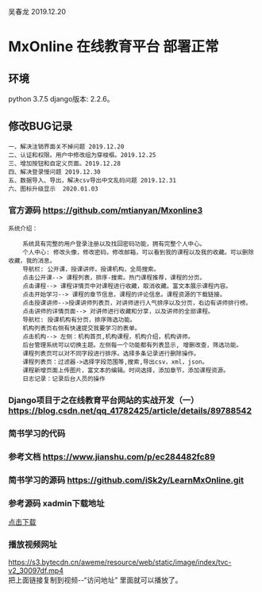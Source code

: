  吴春龙  2019.12.20
# MxOnline  在线教育平台  部署正常  
## 环境
python 3.7.5
django版本: 2.2.6。


## 修改BUG记录
```
一、解决注销界面关不掉问题 2019.12.20
二、认证和权限。用户中修改组为穿梭框。2019.12.25
三、增加按钮和自定义页面。2019.12.28
四、解决登录慢问题 2019.12.30
五、数据导入、导出，解决csv导出中文乱码问题 2019.12.31
六、图标升级显示  2020.01.03
```

### 官方源码   https://github.com/mtianyan/Mxonline3
```
系统介绍：

    系统具有完整的用户登录注册以及找回密码功能，拥有完整个人中心。
    个人中心: 修改头像，修改密码，修改邮箱，可以看到我的课程以及我的收藏。可以删除收藏，我的消息。
    导航栏: 公开课，授课讲师，授课机构，全局搜索。
    点击公开课--> 课程列表，排序-搜索。热门课程推荐，课程的分页。
    点击课程--> 课程详情页中对课程进行收藏，取消收藏。富文本展示课程内容。
    点击开始学习--> 课程的章节信息，课程的评论信息。课程资源的下载链接。
    点击授课讲师-->授课讲师列表页，对讲师进行人气排序以及分页，右边有讲师排行榜。
    点击讲师的详情页面--> 对讲师进行收藏和分享，以及讲师的全部课程。
    导航栏: 授课机构有分页，排序筛选功能。
    机构列表页右侧有快速提交我要学习的表单。
    点击机构--> 左侧：机构首页,机构课程，机构介绍，机构讲师。
    后台管理系统可以切换主题。左侧每一个功能都有列表显示, 增删改查，筛选功能。
    课程列表页可以对不同字段进行排序。选择多条记录进行删除操作。
    课程列表页：过滤器->选择字段范围等,搜索,导出csv，xml，json。
    课程新增页面上传图片，富文本的编辑。时间选择，添加章节，添加课程资源。
    日志记录：记录后台人员的操作
```

### Django项目于之在线教育平台网站的实战开发（一） https://blog.csdn.net/qq_41782425/article/details/89788542


### 简书学习的代码
### 参考文档 https://www.jianshu.com/p/ec284482fc89
### 简书学习的源码 https://github.com/iSk2y/LearnMxOnline.git

### 参考源码 xadmin下载地址
[点击下载](https://github.com/sshwsfc/xadmin/tree/django2) <br/> 


### 播放视频网址
https://s3.bytecdn.cn/aweme/resource/web/static/image/index/tvc-v2_30097df.mp4 </br>
把上面链接复制到视频--“访问地址” 里面就可以播放了。

